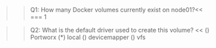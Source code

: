 >>Q1: How many Docker volumes currently exist on node01?<< 
=== 1


>>Q2: What is the default driver used to create this volume? << 
() Portworx
(*) local 
() devicemapper
() vfs
